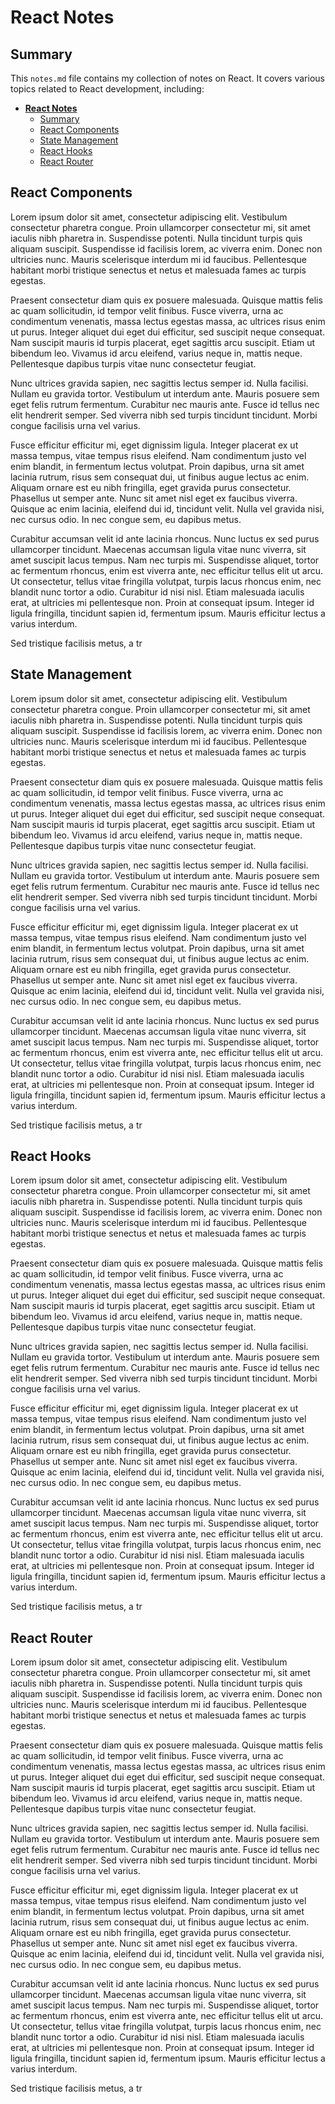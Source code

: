 # **React Notes**

## Summary

This `notes.md` file contains my collection of notes on React. It covers various topics related to React development, including:

- [**React Notes**](#react-notes)
  - [Summary](#summary)
  - [React Components](#react-components)
  - [State Management](#state-management)
  - [React Hooks](#react-hooks)
  - [React Router](#react-router)

## React Components

Lorem ipsum dolor sit amet, consectetur adipiscing elit. Vestibulum consectetur pharetra congue. Proin ullamcorper consectetur mi, sit amet iaculis nibh pharetra in. Suspendisse potenti. Nulla tincidunt turpis quis aliquam suscipit. Suspendisse id facilisis lorem, ac viverra enim. Donec non ultricies nunc. Mauris scelerisque interdum mi id faucibus. Pellentesque habitant morbi tristique senectus et netus et malesuada fames ac turpis egestas.

Praesent consectetur diam quis ex posuere malesuada. Quisque mattis felis ac quam sollicitudin, id tempor velit finibus. Fusce viverra, urna ac condimentum venenatis, massa lectus egestas massa, ac ultrices risus enim ut purus. Integer aliquet dui eget dui efficitur, sed suscipit neque consequat. Nam suscipit mauris id turpis placerat, eget sagittis arcu suscipit. Etiam ut bibendum leo. Vivamus id arcu eleifend, varius neque in, mattis neque. Pellentesque dapibus turpis vitae nunc consectetur feugiat.

Nunc ultrices gravida sapien, nec sagittis lectus semper id. Nulla facilisi. Nullam eu gravida tortor. Vestibulum ut interdum ante. Mauris posuere sem eget felis rutrum fermentum. Curabitur nec mauris ante. Fusce id tellus nec elit hendrerit semper. Sed viverra nibh sed turpis tincidunt tincidunt. Morbi congue facilisis urna vel varius.

Fusce efficitur efficitur mi, eget dignissim ligula. Integer placerat ex ut massa tempus, vitae tempus risus eleifend. Nam condimentum justo vel enim blandit, in fermentum lectus volutpat. Proin dapibus, urna sit amet lacinia rutrum, risus sem consequat dui, ut finibus augue lectus ac enim. Aliquam ornare est eu nibh fringilla, eget gravida purus consectetur. Phasellus ut semper ante. Nunc sit amet nisl eget ex faucibus viverra. Quisque ac enim lacinia, eleifend dui id, tincidunt velit. Nulla vel gravida nisi, nec cursus odio. In nec congue sem, eu dapibus metus.

Curabitur accumsan velit id ante lacinia rhoncus. Nunc luctus ex sed purus ullamcorper tincidunt. Maecenas accumsan ligula vitae nunc viverra, sit amet suscipit lacus tempus. Nam nec turpis mi. Suspendisse aliquet, tortor ac fermentum rhoncus, enim est viverra ante, nec efficitur tellus elit ut arcu. Ut consectetur, tellus vitae fringilla volutpat, turpis lacus rhoncus enim, nec blandit nunc tortor a odio. Curabitur id nisi nisl. Etiam malesuada iaculis erat, at ultricies mi pellentesque non. Proin at consequat ipsum. Integer id ligula fringilla, tincidunt sapien id, fermentum ipsum. Mauris efficitur lectus a varius interdum.

Sed tristique facilisis metus, a tr

## State Management

Lorem ipsum dolor sit amet, consectetur adipiscing elit. Vestibulum consectetur pharetra congue. Proin ullamcorper consectetur mi, sit amet iaculis nibh pharetra in. Suspendisse potenti. Nulla tincidunt turpis quis aliquam suscipit. Suspendisse id facilisis lorem, ac viverra enim. Donec non ultricies nunc. Mauris scelerisque interdum mi id faucibus. Pellentesque habitant morbi tristique senectus et netus et malesuada fames ac turpis egestas.

Praesent consectetur diam quis ex posuere malesuada. Quisque mattis felis ac quam sollicitudin, id tempor velit finibus. Fusce viverra, urna ac condimentum venenatis, massa lectus egestas massa, ac ultrices risus enim ut purus. Integer aliquet dui eget dui efficitur, sed suscipit neque consequat. Nam suscipit mauris id turpis placerat, eget sagittis arcu suscipit. Etiam ut bibendum leo. Vivamus id arcu eleifend, varius neque in, mattis neque. Pellentesque dapibus turpis vitae nunc consectetur feugiat.

Nunc ultrices gravida sapien, nec sagittis lectus semper id. Nulla facilisi. Nullam eu gravida tortor. Vestibulum ut interdum ante. Mauris posuere sem eget felis rutrum fermentum. Curabitur nec mauris ante. Fusce id tellus nec elit hendrerit semper. Sed viverra nibh sed turpis tincidunt tincidunt. Morbi congue facilisis urna vel varius.

Fusce efficitur efficitur mi, eget dignissim ligula. Integer placerat ex ut massa tempus, vitae tempus risus eleifend. Nam condimentum justo vel enim blandit, in fermentum lectus volutpat. Proin dapibus, urna sit amet lacinia rutrum, risus sem consequat dui, ut finibus augue lectus ac enim. Aliquam ornare est eu nibh fringilla, eget gravida purus consectetur. Phasellus ut semper ante. Nunc sit amet nisl eget ex faucibus viverra. Quisque ac enim lacinia, eleifend dui id, tincidunt velit. Nulla vel gravida nisi, nec cursus odio. In nec congue sem, eu dapibus metus.

Curabitur accumsan velit id ante lacinia rhoncus. Nunc luctus ex sed purus ullamcorper tincidunt. Maecenas accumsan ligula vitae nunc viverra, sit amet suscipit lacus tempus. Nam nec turpis mi. Suspendisse aliquet, tortor ac fermentum rhoncus, enim est viverra ante, nec efficitur tellus elit ut arcu. Ut consectetur, tellus vitae fringilla volutpat, turpis lacus rhoncus enim, nec blandit nunc tortor a odio. Curabitur id nisi nisl. Etiam malesuada iaculis erat, at ultricies mi pellentesque non. Proin at consequat ipsum. Integer id ligula fringilla, tincidunt sapien id, fermentum ipsum. Mauris efficitur lectus a varius interdum.

Sed tristique facilisis metus, a tr

## React Hooks

Lorem ipsum dolor sit amet, consectetur adipiscing elit. Vestibulum consectetur pharetra congue. Proin ullamcorper consectetur mi, sit amet iaculis nibh pharetra in. Suspendisse potenti. Nulla tincidunt turpis quis aliquam suscipit. Suspendisse id facilisis lorem, ac viverra enim. Donec non ultricies nunc. Mauris scelerisque interdum mi id faucibus. Pellentesque habitant morbi tristique senectus et netus et malesuada fames ac turpis egestas.

Praesent consectetur diam quis ex posuere malesuada. Quisque mattis felis ac quam sollicitudin, id tempor velit finibus. Fusce viverra, urna ac condimentum venenatis, massa lectus egestas massa, ac ultrices risus enim ut purus. Integer aliquet dui eget dui efficitur, sed suscipit neque consequat. Nam suscipit mauris id turpis placerat, eget sagittis arcu suscipit. Etiam ut bibendum leo. Vivamus id arcu eleifend, varius neque in, mattis neque. Pellentesque dapibus turpis vitae nunc consectetur feugiat.

Nunc ultrices gravida sapien, nec sagittis lectus semper id. Nulla facilisi. Nullam eu gravida tortor. Vestibulum ut interdum ante. Mauris posuere sem eget felis rutrum fermentum. Curabitur nec mauris ante. Fusce id tellus nec elit hendrerit semper. Sed viverra nibh sed turpis tincidunt tincidunt. Morbi congue facilisis urna vel varius.

Fusce efficitur efficitur mi, eget dignissim ligula. Integer placerat ex ut massa tempus, vitae tempus risus eleifend. Nam condimentum justo vel enim blandit, in fermentum lectus volutpat. Proin dapibus, urna sit amet lacinia rutrum, risus sem consequat dui, ut finibus augue lectus ac enim. Aliquam ornare est eu nibh fringilla, eget gravida purus consectetur. Phasellus ut semper ante. Nunc sit amet nisl eget ex faucibus viverra. Quisque ac enim lacinia, eleifend dui id, tincidunt velit. Nulla vel gravida nisi, nec cursus odio. In nec congue sem, eu dapibus metus.

Curabitur accumsan velit id ante lacinia rhoncus. Nunc luctus ex sed purus ullamcorper tincidunt. Maecenas accumsan ligula vitae nunc viverra, sit amet suscipit lacus tempus. Nam nec turpis mi. Suspendisse aliquet, tortor ac fermentum rhoncus, enim est viverra ante, nec efficitur tellus elit ut arcu. Ut consectetur, tellus vitae fringilla volutpat, turpis lacus rhoncus enim, nec blandit nunc tortor a odio. Curabitur id nisi nisl. Etiam malesuada iaculis erat, at ultricies mi pellentesque non. Proin at consequat ipsum. Integer id ligula fringilla, tincidunt sapien id, fermentum ipsum. Mauris efficitur lectus a varius interdum.

Sed tristique facilisis metus, a tr

## React Router

Lorem ipsum dolor sit amet, consectetur adipiscing elit. Vestibulum consectetur pharetra congue. Proin ullamcorper consectetur mi, sit amet iaculis nibh pharetra in. Suspendisse potenti. Nulla tincidunt turpis quis aliquam suscipit. Suspendisse id facilisis lorem, ac viverra enim. Donec non ultricies nunc. Mauris scelerisque interdum mi id faucibus. Pellentesque habitant morbi tristique senectus et netus et malesuada fames ac turpis egestas.

Praesent consectetur diam quis ex posuere malesuada. Quisque mattis felis ac quam sollicitudin, id tempor velit finibus. Fusce viverra, urna ac condimentum venenatis, massa lectus egestas massa, ac ultrices risus enim ut purus. Integer aliquet dui eget dui efficitur, sed suscipit neque consequat. Nam suscipit mauris id turpis placerat, eget sagittis arcu suscipit. Etiam ut bibendum leo. Vivamus id arcu eleifend, varius neque in, mattis neque. Pellentesque dapibus turpis vitae nunc consectetur feugiat.

Nunc ultrices gravida sapien, nec sagittis lectus semper id. Nulla facilisi. Nullam eu gravida tortor. Vestibulum ut interdum ante. Mauris posuere sem eget felis rutrum fermentum. Curabitur nec mauris ante. Fusce id tellus nec elit hendrerit semper. Sed viverra nibh sed turpis tincidunt tincidunt. Morbi congue facilisis urna vel varius.

Fusce efficitur efficitur mi, eget dignissim ligula. Integer placerat ex ut massa tempus, vitae tempus risus eleifend. Nam condimentum justo vel enim blandit, in fermentum lectus volutpat. Proin dapibus, urna sit amet lacinia rutrum, risus sem consequat dui, ut finibus augue lectus ac enim. Aliquam ornare est eu nibh fringilla, eget gravida purus consectetur. Phasellus ut semper ante. Nunc sit amet nisl eget ex faucibus viverra. Quisque ac enim lacinia, eleifend dui id, tincidunt velit. Nulla vel gravida nisi, nec cursus odio. In nec congue sem, eu dapibus metus.

Curabitur accumsan velit id ante lacinia rhoncus. Nunc luctus ex sed purus ullamcorper tincidunt. Maecenas accumsan ligula vitae nunc viverra, sit amet suscipit lacus tempus. Nam nec turpis mi. Suspendisse aliquet, tortor ac fermentum rhoncus, enim est viverra ante, nec efficitur tellus elit ut arcu. Ut consectetur, tellus vitae fringilla volutpat, turpis lacus rhoncus enim, nec blandit nunc tortor a odio. Curabitur id nisi nisl. Etiam malesuada iaculis erat, at ultricies mi pellentesque non. Proin at consequat ipsum. Integer id ligula fringilla, tincidunt sapien id, fermentum ipsum. Mauris efficitur lectus a varius interdum.

Sed tristique facilisis metus, a tr
